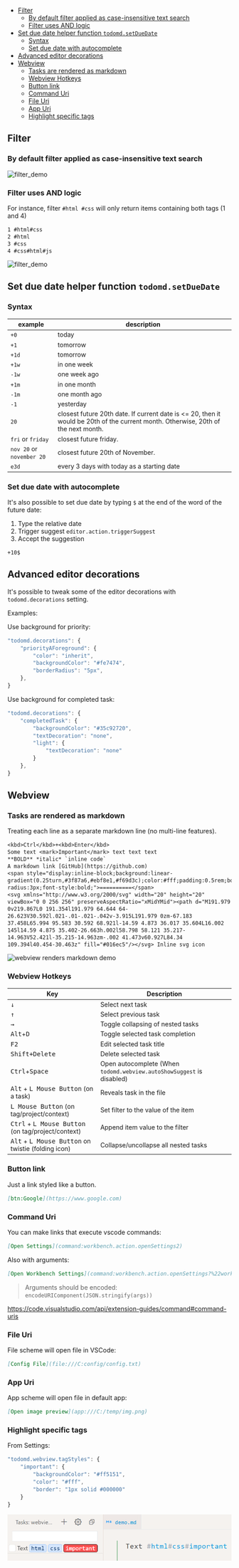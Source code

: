 <!-- TOC -->

- [Filter](#filter)
    - [By default filter applied as case-insensitive text search](#by-default-filter-applied-as-case-insensitive-text-search)
    - [Filter uses AND logic](#filter-uses-and-logic)
- [Set due date helper function `todomd.setDueDate`](#set-due-date-helper-function-todomdsetduedate)
    - [Syntax](#syntax)
    - [Set due date with autocomplete](#set-due-date-with-autocomplete)
- [Advanced editor decorations](#advanced-editor-decorations)
- [Webview](#webview)
    - [Tasks are rendered as markdown](#tasks-are-rendered-as-markdown)
    - [Webview Hotkeys](#webview-hotkeys)
    - [Button link](#button-link)
    - [Command Uri](#command-uri)
    - [File Uri](#file-uri)
    - [App Uri](#app-uri)
    - [Highlight specific tags](#highlight-specific-tags)

<!-- /TOC -->

## Filter

### By default filter applied as case-insensitive text search

![filter_demo](https://raw.githubusercontent.com/usernamehw/vscode-todo-md/master/docs/img/filter.png)

### Filter uses AND logic

For instance, filter `#html #css` will only return items containing both tags (1 and 4)

```
1 #html#css
2 #html
3 #css
4 #css#html#js
```

![filter_demo](https://raw.githubusercontent.com/usernamehw/vscode-todo-md/master/docs/img/filter_and_logic.png)

## Set due date helper function `todomd.setDueDate`

### Syntax

example | description
--- | ---
`+0`|today
`+1`|tomorrow
`+1d`|tomorrow
`+1w`|in one week
`-1w`|one week ago
`+1m`|in one month
`-1m`|one month ago
`-1`|yesterday
`20`|closest future 20th date. If current date is <= 20, then it would be 20th of the current month. Otherwise, 20th of the next month.
`fri` or `friday`|closest future friday.
`nov 20` or `november 20`|closest future 20th of November.
`e3d`|every 3 days with today as a starting date

### Set due date with autocomplete

It's also possible to set due date by typing `$` at the end of the word of the future date:

1. Type the relative date
1. Trigger suggest `editor.action.triggerSuggest`
1. Accept the suggestion

```
+10$
```

## Advanced editor decorations

It's possible to tweak some of the editor decorations with `todomd.decorations` setting.

Examples:

Use background for priority:

```js
"todomd.decorations": {
	"priorityAForeground": {
		"color": "inherit",
		"backgroundColor": "#fe7474",
		"borderRadius": "5px",
	},
}
```

Use background for completed task:

```js
"todomd.decorations": {
	"completedTask": {
		"backgroundColor": "#35c92720",
		"textDecoration": "none",
		"light": {
			"textDecoration": "none"
		}
	},
}
```

## Webview

### Tasks are rendered as markdown

Treating each line as a separate markdown line (no multi-line features).

```
<kbd>Ctrl</kbd>+<kbd>Enter</kbd>
Some text <mark>Important</mark> text text text
**BOLD** *italic* `inline code`
A markdown link [GitHub](https://github.com)
<span style="display:inline-block;background:linear-gradient(0.25turn,#3f87a6,#ebf8e1,#f69d3c);color:#fff;padding:0.5rem;border-radius:3px;font-style:bold;">==========</span>
<svg xmlns="http://www.w3.org/2000/svg" width="20" height="20" viewBox="0 0 256 256" preserveAspectRatio="xMidYMid"><path d="M191.979 0v219.867L0 191.354l191.979 64.644 64-26.623V30.592l.021-.01-.021-.042v-3.915L191.979 0zm-67.183 37.458L65.994 95.583 30.592 68.921l-14.59 4.873 36.017 35.604L16.002 145l14.59 4.875 35.402-26.663h.002l58.798 58.121 35.217-14.963V52.421l-35.215-14.963zm-.002 41.473v60.927L84.34 109.394l40.454-30.463z" fill="#016ec5"/></svg> Inline svg icon
```

![webview renders markdown demo](https://raw.githubusercontent.com/usernamehw/vscode-todo-md/master/docs/img/webview_markdown_enabled.png)

### Webview Hotkeys

Key | Description
--- | ---
<kbd>↓</kbd>|Select next task
<kbd>↑</kbd>|Select previous task
<kbd>→</kbd>|Toggle collapsing of nested tasks
<kbd>Alt</kbd>+<kbd>D</kbd>|Toggle selected task completion
<kbd>F2</kbd>|Edit selected task title
<kbd>Shift+Delete</kbd>|Delete selected task
<kbd>Ctrl</kbd>+<kbd>Space</kbd>|Open autocomplete (When `todomd.webview.autoShowSuggest` is disabled)
<kbd>Alt</kbd> + <kbd>L Mouse Button</kbd> (on a task)|Reveals task in the file
<kbd>L Mouse Button</kbd> (on tag/project/context)|Set filter to the value of the item
<kbd>Ctrl</kbd> + <kbd>L Mouse Button</kbd> (on tag/project/context)|Append item value to the filter
<kbd>Alt</kbd> + <kbd>L Mouse Button</kbd> on twistie (folding icon)|Collapse/uncollapse all nested tasks

### Button link

Just a link styled like a button.

```md
[btn:Google](https://www.google.com)
```

### Command Uri

You can make links that execute vscode commands:

```md
[Open Settings](command:workbench.action.openSettings2)
```

Also with arguments:

```md
[Open Workbench Settings](command:workbench.action.openSettings?%22workbench%22)
```

> Arguments should be encoded: `encodeURIComponent(JSON.stringify(args))`

https://code.visualstudio.com/api/extension-guides/command#command-uris

### File Uri

File scheme will open file in VSCode:

```md
[Config File](file:///C:config/config.txt)
```

### App Uri

App scheme will open file in default app:

```md
[Open image preview](app:///C:/temp/img.png)
```

### Highlight specific tags

From Settings:

```js
"todomd.webview.tagStyles": {
	"important": {
		"backgroundColor": "#ff5151",
		"color": "#fff",
		"border": "1px solid #000000"
	}
}
```

![Custom tag style in webview](./img/webview_tag_style.png)
